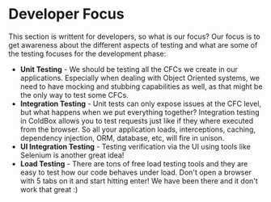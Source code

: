 # Developer Focus


This section is writtent for developers, so what is our focus? Our focus is to get awareness about the different aspects of testing and what are some of the testing focuses for the development phase:

* **Unit Testing** - We should be testing all the CFCs we create in our applications. Especially when dealing with Object Oriented systems, we need to have mocking and stubbing capabilities as well, as that might be the only way to test some CFCs.
* **Integration Testing** - Unit tests can only expose issues at the CFC level, but what happens when we put everything together? Integration testing in ColdBox allows you to test requests just like if they where executed from the browser. So all your application loads, interceptions, caching, dependency injection, ORM, database, etc, will fire in unison.
* **UI Integration Testing** - Testing verification via the UI using tools like Selenium is another great idea!
* **Load Testing** - There are tons of free load testing tools and they are easy to test how our code behaves under load. Don't open a browser with 5 tabs on it and start hitting enter! We have been there and it don't work that great :)


